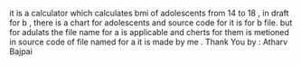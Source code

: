 it is a calculator which calculates bmi of adolescents from 14 to 18 , in draft for b , there is a chart for adolescents and source code for it is for b file. but for adulats the file name for a is applicable and cherts for them is metioned in source code of file named for a it is made by me .
Thank You 
by : Atharv Bajpai
